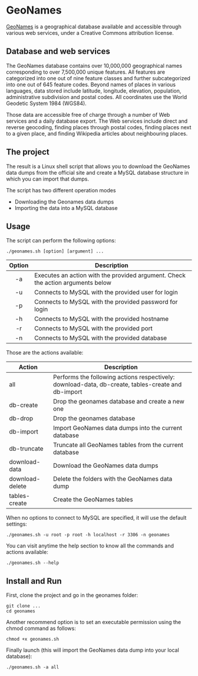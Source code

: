 # GeoNames

[GeoNames](http://www.geonames.org/ "GeoNames") is a geographical database available and accessible through various web services, under a Creative Commons attribution license.

## Database and web services

The GeoNames database contains over 10,000,000 geographical names corresponding to over 7,500,000 unique features. All features are categorized into one out of nine feature classes and further subcategorized into one out of 645 feature codes. Beyond names of places in various languages, data stored include latitude, longitude, elevation, population, administrative subdivision and postal codes. All coordinates use the World Geodetic System 1984 (WGS84).

Those data are accessible free of charge through a number of Web services and a daily database export. The Web services include direct and reverse geocoding, finding places through postal codes, finding places next to a given place, and finding Wikipedia articles about neighbouring places.

## The project

The result is a Linux shell script that allows you to download the GeoNames data dumps from  the official site and create a MySQL database structure in which you can import that dumps. 

The script has two different operation modes 
- Downloading the Geonames data dumps
- Importing the data into a MySQL database

## Usage

The script can perform the following options:
```shell
./geonames.sh [option] [argument] ...
```

| Option | Description                                                                     |
|:------:|---------------------------------------------------------------------------------|
| -a     | Executes an action with the provided argument. Check the action arguments below |
| -u     | Connects to MySQL with the provided user for login                              |
| -p     | Connects to MySQL with the provided password for login                          |
| -h     | Connects to MySQL with the provided hostname                                    |
| -r     | Connects to MySQL with the provided port                                        |
| -n     | Connects to MySQL with the provided database                                    |

Those are the actions available:

| Action          | Description                                                                                        |
|-----------------|----------------------------------------------------------------------------------------------------|
| all             | Performs the following actions respectively: download-data, db-create, tables-create and db-import |
| db-create       | Drop the geonames database and create a new one                                                    |
| db-drop         | Drop the geonames database                                                                         |
| db-import       | Import GeoNames data dumps into the current database                                               |
| db-truncate     | Truncate all GeoNames tables from the current database                                             |
| download-data   | Download the GeoNames data dumps                                                                   |
| download-delete | Delete the folders with the GeoNames data dump                                                     |
| tables-create   | Create the GeoNames tables                                                                         |

When no options to connect to MySQL are specified, it will use the default settings:
```shell
./geonames.sh -u root -p root -h localhost -r 3306 -n geonames
```

You can visit anytime the help section to know all the commands and actions available:

```shell
./geonames.sh --help
```

## Install and Run

First, clone the project and go in the geonames folder:

```shell
git clone ...
cd geonames
```

Another recommend option is to set an executable permission using the chmod command as follows:

```shell
chmod +x geonames.sh
```

Finally launch (this will import the GeoNames data dump into your local database):

```shell
./geonames.sh -a all
```